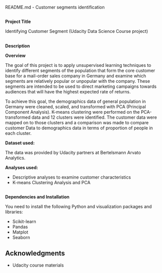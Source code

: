 README.md - Customer segments identification


## 
**Project Title**

Identifying Customer Segment (Udacity Data Science Course project) 


## 
**Description**

**Overview**

The goal of this project is to apply unsupervised learning techniques to identify different segments of the population that form the core customer base for a mail-order sales company in Germany and examine which segments are relatively popular or unpopular with the company. These segments are intended to be used to direct marketing campaigns towards audiences that will have the highest expected rate of returns. 

To achieve this goal, the demographics data of general population in Germany were cleaned, scaled, and transformed with PCA (Principal Component Analysis). K-means clustering were performed on the PCA-transformed data and 12 clusters were identified. The customer data were mapped on to those clusters and a comparison was made to compare customer Data to demographics data in terms of proportion of people in each cluster.

**Dataset used:**

The data was provided by Udacity partners at Bertelsmann Arvato Analytics.

**Analyses used:**



*   Descriptive analyses to examine customer characteristics
*   K-means Clustering Analysis and PCA 

## 
**Dependencies and Installation**


You need to install the following Python and visualization packages and libraries:



*   Scikit-learn
*   Pandas
*   Matplot
*   Seaborn


## **Acknowledgments**



*   Udacity course materials
